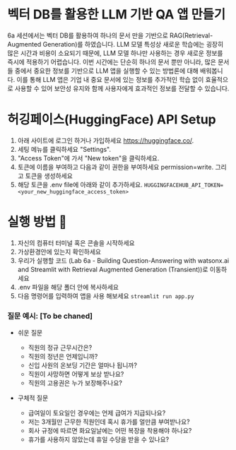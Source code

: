 # 벡터 DB를 활용한 LLM 기반 QA 앱 만들기
6a 세션에서는 벡터 DB를 활용하여 하나의 문서 만을 기반으로 RAG(Retrieval-Augmented Generation)를 하였습니다. LLM 모델 특성상 새로운 학습에는 굉장히 많은 시간과 비용이 소요되기 때문에, LLM 모델 하나만 사용하는 경우 새로운 정보를 즉시에 적용하기 어렵습니다. 이번 시간에는 단순히 하나의 문서 뿐만 아니라, 많은 문서들 중에서 중요한 정보를 기반으로 LLM 앱을 실행할 수 있는 방법론에 대해 배워봅니다. 이를 통해 LLM 앱은 기업 내 중요 문서에 있는 정보를 추가적인 학습 없이 효율적으로 사용할 수 있어 보안성 유지와 함께 사용자에게 효과적인 정보를 전달할 수 있습니다.

# 허깅페이스(HuggingFace) API Setup
1. 아래 사이트에 로그인 하거나 가입하세요 https://huggingface.co/.
2. 세팅 메뉴를 클릭하세요 "Settings".
3. "Access Token"에 가서 "New token"을 클릭하세요.
4. 토큰에 이름을 부여하고 다음과 같이 권한을 부여하세요 permission=write. 그리고 토큰을 생성하세요
5. 해당 토큰을 .env file에 아래와 같이 추가하세요. `HUGGINGFACEHUB_API_TOKEN=<your_new_huggingface_access_token>`

# 실행 방법 🚀
1. 자신의 컴퓨터 터미널 혹은 콘솔을 시작하세요
2. 가상환경안에 있는지 확인하세요
3. 우리가 실행할 코드 (Lab 6a - Building Question-Answering with watsonx.ai and Streamlit with Retrieval Augmented Generation (Transient))로 이동하세요
4. .env 파일을 해당 폴더 안에 복사하세요
5. 다음 명령어를 입력하여 앱을 사용 해보세요 `streamlit run app.py`

### 질문 예시: [To be chaned]
-  쉬운 질문
    - 직원의 정규 근무시간은?
    - 직원의 정년은 언제입니까?
    - 신입 사원의 온보딩 기간은 얼마나 됩니까?
    - 직원이 사망하면 어떻게 보상 받나요?
    - 직원의 고용권은 누가 보장해주나요?

    
- 구체적 질문
    - 급여일이 토요일인 경우에는 언제 급여가 지급되나요?
    - 저는 3개월만 근무한 직원인데 혹시 휴가를 얼만큼 부여받나요?
    - 회사 규정에 따르면 화요일날에는 어떤 복장을 착용해야 하나요?
    - 휴가를 사용하지 않았는데 휴일 수당을 받을 수 있나요?
    
